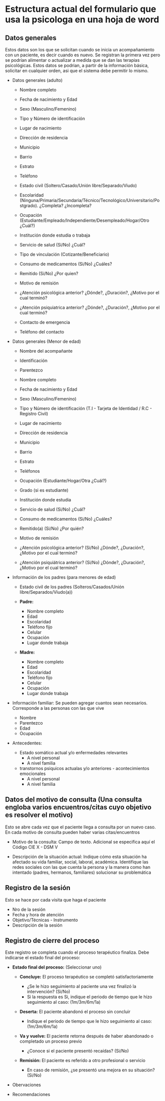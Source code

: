 # Estructura actual del formulario que usa la psicologa en una hoja de word

## Datos generales
Estos datos son los que se solicitan cuando se inicia un acompañamiento con un paciente, es decir cuando es nuevo. Se registran la primera vez pero se podrían alimentar o actualizar a medida que se dan las terapias psicológicas.
Estos datos se podrian, a partir de la información básica, solicitar en cualquier orden, asi que el sistema debe permitir lo mismo. 

* Datos generales (adulto)
    * Nombre completo
    * Fecha de nacimiento y Edad
    * Sexo (Masculino/Femenino)
    * Tipo y Número de identificación
    * Lugar de nacimiento

    * Dirección de residencia
    * Municipio
    * Barrio
    * Estrato
    * Teléfono

    * Estado civil (Soltero/Casado/Unión libre/Separado/Viudo)
    * Escolaridad (Ninguna/Primaria/Secundaria/Técnico/Tecnológico/Universitario/Postgrado). ¿Completa? ¿Incompleta?
    * Ocupación (Estudiante/Empleado/Independiente/Desempleado/Hogar/Otro ¿Cuál?)
    * Institución donde estudia o trabaja

    * Servicio de salud (Si/No) ¿Cuál?
    * Tipo de vinculación (Cotizante/Beneficiario)
    * Consumo de medicamentos (Si/No) ¿Cuáles?
    * Remitido (Si/No) ¿Por quien?
    * Motivo de remisión
    * ¿Atención psicológica anterior? ¿Dónde?, ¿Duración?, ¿Motivo por el cual terminó?
    * ¿Atención psiquiatrica anterior? ¿Dónde?, ¿Duración?, ¿Motivo por el cual terminó?

    * Contacto de emergencia
    * Teléfono del contacto

* Datos generales (Menor de edad)

    * Nombre del acompañante
    * Identificación
    * Parentezco

    * Nombre completo
    * Fecha de nacimiento y Edad
    * Sexo (Masculino/Femenino)
    * Tipo y Número de identificación (T.I - Tarjeta de Identidad / R.C - Registro Civil)
    * Lugar de nacimiento

    * Dirección de residencia
    * Municipio
    * Barrio
    * Estrato
    * Teléfonos

    * Ocupación (Estudiante/Hogar/Otra ¿Cuál?)
    * Grado (si es estudiante)
    * Institución donde estudia

    * Servicio de salud (Si/No) ¿Cuál?
    * Consumo de medicamentos (Si/No) ¿Cuáles?
    * Remitido(a) (Si/No) ¿Por quién?
    * Motivo de remisión
    * ¿Atención psicológica anterior? (Si/No) ¿Dónde?, ¿Duración?, ¿Motivo por el cual terminó?
    * ¿Atención psiquiátrica anterior? (Si/No) ¿Dónde?, ¿Duración?, ¿Motivo por el cual terminó?

* Información de los padres (para menores de edad)
    * Estado civil de los padres (Solteros/Casados/Unión libre/Separados/Viudo(a))

    * **Padre:**
        * Nombre completo
        * Edad
        * Escolaridad
        * Teléfono fijo
        * Celular
        * Ocupación
        * Lugar donde trabaja

    * **Madre:**
        * Nombre completo
        * Edad
        * Escolaridad
        * Teléfono fijo
        * Celular
        * Ocupación
        * Lugar donde trabaja

* Información familiar: Se pueden agregar cuantos sean necesarios. Corresponde a las personas con las que vive
    * Nombre
    * Parentezco
    * Edad
    * Ocupación

* Antecedentes:
    * Estado somático actual y/o enfermedades relevantes
        * A nivel personal
        * A nivel familia
    * transtornos psiquicos actualas y/o anteriores - acontecimientos emocionales
        * A nivel personal
        * A nivel familia 

## Datos del motivo de consulta (Una consulta engloba varios encuentros/citas cuyo objetivo es resolver el motivo)
Esto se abre cada vez que el paciente llega a consulta por un nuevo caso. En cada motivo de consulta pueden haber varias citas/encuentros

* Motivo de la consulta: Campo de texto. Adicional se especifica aquí el Código CIE X - DSM V

* Descripción de la situación actual: Indique cómo esta situación ha afectado su vida familiar, social, laboral, académica. Identifique las redes sociales con las que cuenta la persona y la manera como han intentado (padres, hermanos, familiares) solucionar su problemática

## Registro de la sesión
Esto se hace por cada visita que haga el paciente

* Nro de la sesión
* Fecha y hora de atención
* Objetivo/Técnicas - Instrumento
* Descripción de la sesión

## Registro de cierre del proceso

Este registro se completa cuando el proceso terapéutico finaliza. Debe indicarse el estado final del proceso:

* **Estado final del proceso:** (Seleccionar uno)
    * **Concluye:** El proceso terapéutico se completó satisfactoriamente
        * ¿Se le hizo seguimiento al paciente una vez finalizó la intervención? (Si/No)
        * Si la respuesta es Si, indique el periodo de tiempo que le hizo seguimiento al caso: (1m/3m/6m/1a)
    
    * **Deserta:** El paciente abandonó el proceso sin concluir
        * Indique el periodo de tiempo que le hizo seguimiento al caso: (1m/3m/6m/1a)
    
    * **Va y vuelve:** El paciente retorna después de haber abandonado o completado un proceso previo
        * ¿Conoce si el paciente presentó recaídas? (Si/No)
    
    * **Remisión:** El paciente es referido a otro profesional o servicio
        * En caso de remisión, ¿se presentó una mejora en su situación? (Si/No)

* Obervaciones
* Recomendaciones

